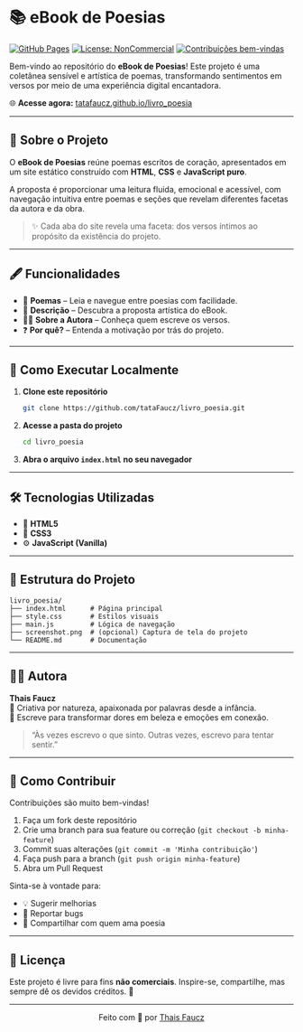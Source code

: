 # 📚 eBook de Poesias

[![GitHub Pages](https://img.shields.io/badge/site-online-4B8BBE?logo=github)](https://tatafaucz.github.io/livro_poesia/)
[![License: NonCommercial](https://img.shields.io/badge/license-non--commercial-lightgrey)](#-licença)
[![Contribuições bem-vindas](https://img.shields.io/badge/contributions-welcome-brightgreen)](#-contribua)

Bem-vindo ao repositório do **eBook de Poesias**! Este projeto é uma coletânea sensível e artística de poemas, transformando sentimentos em versos por meio de uma experiência digital encantadora.

🌐 **Acesse agora:** [tatafaucz.github.io/livro_poesia](https://tatafaucz.github.io/livro_poesia/)

---

## 🌷 Sobre o Projeto

O **eBook de Poesias** reúne poemas escritos de coração, apresentados em um site estático construído com **HTML**, **CSS** e **JavaScript puro**.

A proposta é proporcionar uma leitura fluida, emocional e acessível, com navegação intuitiva entre poemas e seções que revelam diferentes facetas da autora e da obra.

> ✨ Cada aba do site revela uma faceta: dos versos íntimos ao propósito da existência do projeto.

---

<!--## 🖼️ Captura de Tela-->

<!-- Adicione uma screenshot do site abaixo (exemplo): -->
<!--<p align="center">
  <img src="screenshot.png" alt="Prévia do eBook de Poesias" width="600">
</p>

---  -->

## 🖋️ Funcionalidades

- 📜 **Poemas** – Leia e navegue entre poesias com facilidade.
- 🧠 **Descrição** – Descubra a proposta artística do eBook.
- 👩‍🎨 **Sobre a Autora** – Conheça quem escreve os versos.
- ❓ **Por quê?** – Entenda a motivação por trás do projeto.

---

## 🚀 Como Executar Localmente

1. **Clone este repositório**
   ```bash
   git clone https://github.com/tataFaucz/livro_poesia.git
   ```

2. **Acesse a pasta do projeto**
   ```bash
   cd livro_poesia
   ```

3. **Abra o arquivo `index.html` no seu navegador**

---

## 🛠️ Tecnologias Utilizadas

- 🧱 **HTML5**
- 🎨 **CSS3**
- ⚙️ **JavaScript (Vanilla)**

---

## 📁 Estrutura do Projeto

```
livro_poesia/
├── index.html      # Página principal
├── style.css       # Estilos visuais
├── main.js         # Lógica de navegação
├── screenshot.png  # (opcional) Captura de tela do projeto
└── README.md       # Documentação
```

---

## 👩‍💻 Autora

**Thais Faucz**  
📍 Criativa por natureza, apaixonada por palavras desde a infância.  
📝 Escreve para transformar dores em beleza e emoções em conexão.

> “Às vezes escrevo o que sinto. Outras vezes, escrevo para tentar sentir.”

---

## 🤝 Como Contribuir

Contribuições são muito bem-vindas!

1. Faça um fork deste repositório
2. Crie uma branch para sua feature ou correção (`git checkout -b minha-feature`)
3. Commit suas alterações (`git commit -m 'Minha contribuição'`)
4. Faça push para a branch (`git push origin minha-feature`)
5. Abra um Pull Request

Sinta-se à vontade para:
- 💡 Sugerir melhorias
- 🐞 Reportar bugs
- 🌟 Compartilhar com quem ama poesia

---

## 📎 Licença

Este projeto é livre para fins **não comerciais**. Inspire-se, compartilhe, mas sempre dê os devidos créditos. 💖

---

<p align="center">
  Feito com 💜 por <a href="https://github.com/tataFaucz" target="_blank">Thais Faucz</a>
</p>
